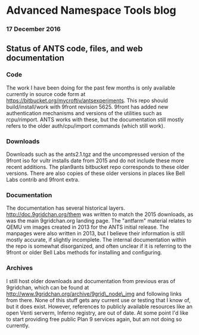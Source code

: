 # Advanced Namespace Tools blog

### 17 December 2016

## Status of ANTS code, files, and web documentation

### Code

The work I have been doing for the past few months is only available currently in source code form at https://bitbucket.org/mycroftiv/antsexperiments. This repo should build/install/work with 9front revision 5625. 9front has added new authentication mechanisms and versions of the utilities such as rcpu/rimport. ANTS works with these, but the documentation still mostly refers to the older auth/cpu/import commands (which still work).

### Downloads

Downloads such as the ants2.1.tgz and the uncompressed version of the 9front iso for vultr installs date from 2015 and do not include these more recent additions. The plan9ants bitbucket repo corresponds to these older versions. There are also copies of these older versions in places like Bell Labs contrib and 9front extra. 

### Documentation

The documentation has several historical layers. http://doc.9gridchan.org/them was written to match the 2015 downloads, as was the main 9gridchan.org landing page. The "antfarm" material relates to QEMU vm images created in 2013 for the ANTS initial release. The manpages were also written in 2013, but I believe their information is still mostly accurate, if slightly incomplete. The internal documentation within the repo is somewhat disorganized, and often unclear if it is referring to the 9front or older Bell Labs methods for installing and configuring.

### Archives

I still host older downloads and documentation from previous eras of 9gridchan, which can be found at http://www.9gridchan.org/archive/9grid\_node\_img and following links from there. None of this stuff gets any current use or testing that I know of, but it does exist. However, references to publicly available resources like an open Venti serverm, Inferno registry, are out of date. At some point I'd like to start providing free public Plan 9 services again, but am not doing so currently.

